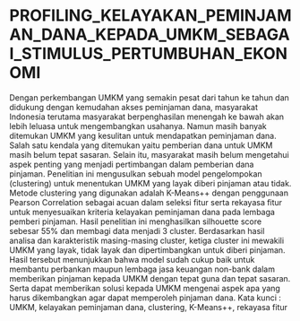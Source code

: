 # PROFILING_KELAYAKAN_PEMINJAMAN_DANA_KEPADA_UMKM_SEBAGAI_STIMULUS_PERTUMBUHAN_EKONOMI


Dengan perkembangan UMKM yang semakin pesat dari tahun ke tahun dan didukung dengan kemudahan akses peminjaman dana, masyarakat Indonesia terutama masyarakat berpenghasilan menengah ke bawah akan lebih leluasa untuk mengembangkan usahanya. Namun masih banyak ditemukan UMKM yang kesulitan untuk mendapatkan peminjaman dana. Salah satu kendala yang ditemukan yaitu pemberian dana untuk UMKM masih belum tepat sasaran. Selain itu, masyarakat masih belum mengetahui aspek penting yang menjadi pertimbangan dalam pemberian dana pinjaman. Penelitian ini mengusulkan sebuah model pengelompokan (clustering) untuk menentukan UMKM yang layak diberi pinjaman atau tidak. Metode clustering yang digunakan adalah K-Means++ dengan penggunaan Pearson Correlation sebagai acuan dalam seleksi fitur serta rekayasa fitur untuk menyesuaikan kriteria kelayakan peminjaman dana pada lembaga pemberi pinjaman. Hasil penelitian ini menghasilkan silhouette score sebesar 55% dan membagi data menjadi 3 cluster. Berdasarkan hasil analisa dan karakteristik masing-masing cluster, ketiga cluster ini mewakili UMKM yang layak, tidak layak dan dipertimbangkan untuk diberi pinjaman. Hasil tersebut menunjukkan bahwa model sudah cukup baik untuk membantu perbankan maupun lembaga jasa keuangan non-bank dalam memberikan pinjaman kepada UMKM dengan tepat guna dan tepat sasaran. Serta dapat memberikan solusi kepada UMKM mengenai aspek apa yang harus dikembangkan agar dapat memperoleh pinjaman dana. 
Kata kunci : UMKM, kelayakan peminjaman dana, clustering, K-Means++, rekayasa fitur
